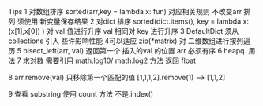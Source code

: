 Tips
1 对数组排序  sorted(arr,key = lambda x: fun) 对应相关规则 不改变arr 排列 须使用 新变量保存结果
2 对dict 排序  sorted(dict.items(), key = lambda x:(x[1],x[0]) )  对 val 值进行升序 val 相同对 key 进行升序
3 DefaultDict  须从collections 引入 些许影响性能
4可以适应 zip(*matrix) 对 二维数组进行按列遍历
5 bisect_left(arr, val) 返回第一个 插入的val 的位置  arr 必须有序
6 heapq. 用法
7 求对数 需要引用 math.log10/ math.log2 方法  返回 float

8  arr.remove(val) 只移除第一个匹配的值  [1,1,1,2].remove(1) --> [1,1,2]

9 查看 substring  使用 count 方法 不是.index()
